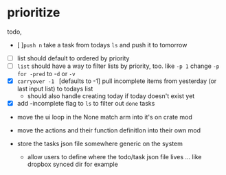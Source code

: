 # prioritize


todo,
- [ ]`push n` take a task from todays `ls` and push it to tomorrow
- [ ] list should default to ordered by priority
- [ ] `list` should have a way to filter lists by priority, too. like `-p 1` change `-p for -pred` to -`d` or `-v`
- [x] `carryover -1 ` [defaults to -1] pull incomplete items from yesterday (or last input list) to todays list
    - should also handle creating today if today doesn't exist yet
- [x] add -incomplete flag to `ls` to filter out `done` tasks 

- move the ui loop in the None match arm into it's on crate mod
- move the actions and their function definitIon into their own mod 

- store the tasks json file somewhere generic on the system
    - allow users to define where the todo/task json file lives ... like dropbox synced dir for example
